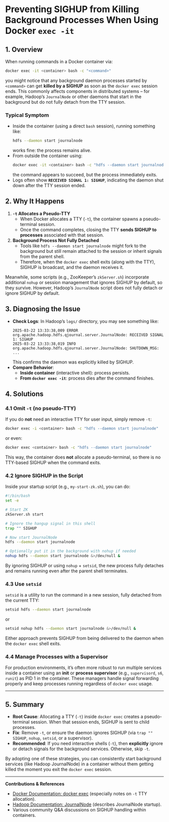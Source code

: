 # **Preventing SIGHUP from Killing Background Processes When Using Docker `exec -it`**

## **1. Overview**

When running commands in a Docker container via:
```bash
docker exec -it <container> bash -c "<command>"
```
you might notice that any background daemon processes started by `<command>` can get **killed by a SIGHUP** as soon as the `docker exec` session ends. This commonly affects components in distributed systems – for example, Hadoop’s `JournalNode` or other daemons that start in the background but do not fully detach from the TTY session.

### **Typical Symptom**

- Inside the container (using a direct `bash` session), running something like:
  ```bash
  hdfs --daemon start journalnode
  ```
  works fine: the process remains alive.
- From outside the container using:
  ```bash
  docker exec -it <container> bash -c "hdfs --daemon start journalnode"
  ```
  the command appears to succeed, but the process immediately exits.
- Logs often show **`RECEIVED SIGNAL 1: SIGHUP`**, indicating the daemon shut down after the TTY session ended.

## **2. Why It Happens**

1. **`-t` Allocates a Pseudo-TTY**
    - When Docker allocates a TTY (`-t`), the container spawns a pseudo-terminal session.
    - Once the command completes, closing the TTY **sends SIGHUP to processes** associated with that session.
2. **Background Process Not Fully Detached**
    - Tools like `hdfs --daemon start journalnode` might fork to the background but still remain attached to the session or inherit signals from the parent shell.
    - Therefore, when the `docker exec` shell exits (along with the TTY), SIGHUP is broadcast, and the daemon receives it.

Meanwhile, some scripts (e.g., ZooKeeper’s `zkServer.sh`) incorporate additional `nohup` or session management that ignores SIGHUP by default, so they survive. However, Hadoop’s `JournalNode` script does not fully detach or ignore SIGHUP by default.

## **3. Diagnosing the Issue**

- **Check Logs**: In Hadoop’s `logs/` directory, you may see something like:
  ```
  2025-03-22 13:33:38,009 ERROR org.apache.hadoop.hdfs.qjournal.server.JournalNode: RECEIVED SIGNAL 1: SIGHUP
  2025-03-22 13:33:38,019 INFO  org.apache.hadoop.hdfs.qjournal.server.JournalNode: SHUTDOWN_MSG: ...
  ```
  This confirms the daemon was explicitly killed by SIGHUP.
- **Compare Behavior**:
    - **Inside container** (interactive shell): process persists.
    - **From `docker exec -it`**: process dies after the command finishes.

## **4. Solutions**

### **4.1 Omit `-t` (no pseudo-TTY)**

If you do **not** need an interactive TTY for user input, simply remove `-t`:
```bash
docker exec -i <container> bash -c "hdfs --daemon start journalnode"
```
or even:
```bash
docker exec <container> bash -c "hdfs --daemon start journalnode"
```
This way, the container does **not** allocate a pseudo-terminal, so there is no TTY-based SIGHUP when the command exits.

### **4.2 Ignore SIGHUP in the Script**

Inside your startup script (e.g., `my-start-zk.sh`), you can do:
```bash
#!/bin/bash
set -e

# Start ZK
zkServer.sh start

# Ignore the hangup signal in this shell
trap "" SIGHUP

# Now start JournalNode
hdfs --daemon start journalnode

# Optionally put it in the background with nohup if needed
nohup hdfs --daemon start journalnode &>/dev/null &
```
By ignoring SIGHUP or using `nohup` + `setsid`, the new process fully detaches and remains running even after the parent shell terminates.

### **4.3 Use `setsid`**

`setsid` is a utility to run the command in a new session, fully detached from the current TTY:
```bash
setsid hdfs --daemon start journalnode
```
or
```bash
setsid nohup hdfs --daemon start journalnode &>/dev/null &
```
Either approach prevents SIGHUP from being delivered to the daemon when the `docker exec` shell exits.

### **4.4 Manage Processes with a Supervisor**

For production environments, it’s often more robust to run multiple services inside a container using an **init** or **process supervisor** (e.g., `supervisord`, `s6`, `runit`) as PID 1 in the container. These managers handle signal forwarding properly and keep processes running regardless of `docker exec` usage.

---

## **5. Summary**

- **Root Cause**: Allocating a TTY (`-t`) inside `docker exec` creates a pseudo-terminal session. When that session ends, SIGHUP is sent to child processes.
- **Fix**: Remove `-t`, or ensure the daemon ignores SIGHUP (via `trap "" SIGHUP`, `nohup`, `setsid`, or a supervisor).
- **Recommended**: If you need interactive shells (`-t`), then **explicitly** ignore or detach signals for the background services. Otherwise, skip `-t`.

By adopting one of these strategies, you can consistently start background services (like Hadoop JournalNode) in a container without them getting killed the moment you exit the `docker exec` session.

---

**Contributions & References**
- [Docker Documentation: docker exec](https://docs.docker.com/engine/reference/commandline/exec/) (especially notes on `-t` TTY allocation).
- [Hadoop Documentation: JournalNode](https://hadoop.apache.org/docs/current/hadoop-project-dist/hadoop-hdfs/HDFSHighAvailabilityWithQJM.html) (describes JournalNode startup).
- Various community Q&A discussions on SIGHUP handling within containers.
